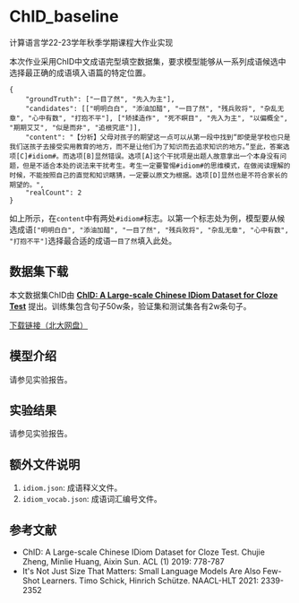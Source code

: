 # ChID_baseline
计算语言学22-23学年秋季学期课程大作业实现

本次作业采用ChID中文成语完型填空数据集，要求模型能够从一系列成语候选中选择最正确的成语填入语篇的特定位置。
```
{
	"groundTruth": ["一目了然", "先入为主"], 
	"candidates": [["明明白白", "添油加醋", "一目了然", "残兵败将", "杂乱无章", "心中有数", "打抱不平"], ["矫揉造作", "死不瞑目", "先入为主", "以偏概全", "期期艾艾", "似是而非", "追根究底"]], 
	"content": "【分析】父母对孩子的期望这一点可以从第一段中找到“即使是学校也只是我们送孩子去接受实用教育的地方，而不是让他们为了知识而去追求知识的地方。”至此，答案选项[C]#idiom#。而选项[B]显然错误。选项[A]这个干扰项是出题人故意拿出一个本身没有问题，但是不适合本处的说法来干扰考生。考生一定要警惕#idiom#的思维模式，在做阅读理解的时候，不能按照自己的直觉和知识瞎猜，一定要以原文为根据。选项[D]显然也是不符合家长的期望的。", 
	"realCount": 2
}
```
如上所示，在`content`中有两处`#idiom#`标志。以第一个标志处为例，模型要从候选成语`["明明白白", "添油加醋", "一目了然", "残兵败将", "杂乱无章", "心中有数", "打抱不平"]`选择最合适的成语`一目了然`填入此处。

## 数据集下载
本文数据集ChID由 **[ChID: A Large-scale Chinese IDiom Dataset for Cloze Test](https://www.aclweb.org/anthology/P19-1075)** 提出。训练集包含句子50w条，验证集和测试集各有2w条句子。

[下载链接（北大网盘）](https://disk.pku.edu.cn:443/link/3510A73BA4793A830B0179DF795330C8)


## 模型介绍
请参见实验报告。


## 实验结果
请参见实验报告。

##  额外文件说明

1. `idiom.json`: 成语释义文件。
2. `idiom_vocab.json`: 成语词汇编号文件。

## 参考文献
* ChID: A Large-scale Chinese IDiom Dataset for Cloze Test. Chujie Zheng, Minlie Huang, Aixin Sun. ACL (1) 2019: 778-787
* It's Not Just Size That Matters: Small Language Models Are Also Few-Shot Learners. Timo Schick, Hinrich Schütze. NAACL-HLT 2021: 2339-2352

